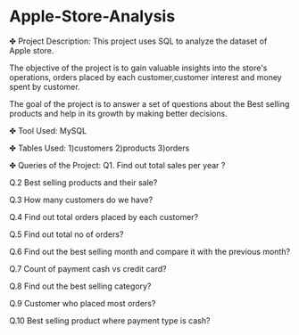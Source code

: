 # Apple-Store-Analysis

✤ Project Description:
This project uses SQL to analyze the dataset of Apple store.

The objective of the project is to gain valuable insights into the store's operations, orders placed by each customer,customer interest and money spent by customer.

The goal of the project is to answer a set of questions about the Best selling products and help in its growth by making better decisions.

✤ Tool Used:
MySQL

✤ Tables Used:
1)customers
2)products
3)orders

✤ Queries of the Project:
 Q1. Find out total sales per year ?

Q.2 Best selling products and their sale?

Q.3 How many customers do we have?

Q.4 Find out total orders placed by each customer?

Q.5 Find out total no of orders?

Q.6 Find out the best selling month and compare it with the previous month?

Q.7 Count of payment cash vs credit card?

Q.8 Find out the best selling category?

Q.9 Customer who placed most orders?

Q.10 Best selling product where payment type is cash?
